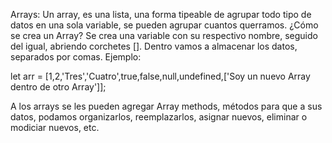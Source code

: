 Arrays: Un array, es una lista, una forma tipeable de agrupar todo tipo de datos en una sola variable, se pueden agrupar cuantos querramos.
¿Cómo se crea un Array?
Se crea una variable con su respectivo nombre, seguido del igual, abriendo corchetes [].
Dentro vamos a almacenar los datos, separados por comas. Ejemplo:

let arr = [1,2,'Tres','Cuatro',true,false,null,undefined,['Soy un nuevo Array dentro de otro Array']];

A los arrays se les pueden agregar Array methods, métodos para que a sus datos, podamos organizarlos, reemplazarlos, asignar nuevos, eliminar o modiciar nuevos, etc.
